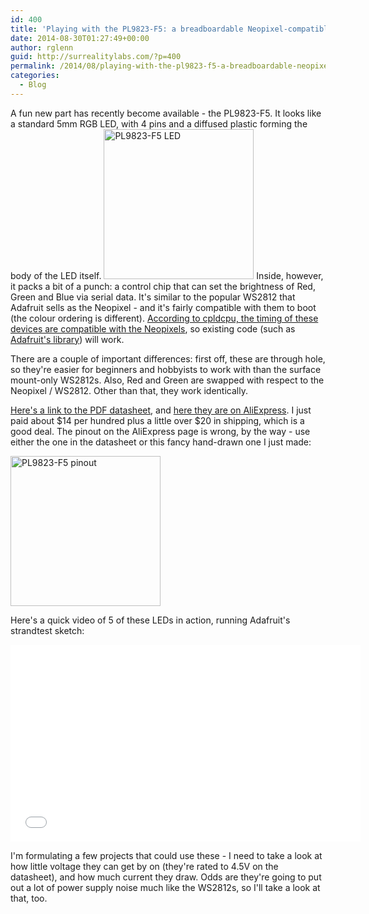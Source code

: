 ```yaml
---
id: 400
title: 'Playing with the PL9823-F5: a breadboardable Neopixel-compatible LED'
date: 2014-08-30T01:27:49+00:00
author: rglenn
guid: http://surrealitylabs.com/?p=400
permalink: /2014/08/playing-with-the-pl9823-f5-a-breadboardable-neopixel-compatible-led/
categories:
  - Blog
---
```

A fun new part has recently become available - the PL9823-F5. It looks like a standard 5mm RGB LED, with 4 pins and a diffused plastic forming the body of the LED itself.
<a href="http://www.flickr.com/photos/61091961@N06/15076316661/" title="PL9823-F5 LED" rel="lightbox"><img src="http://farm4.staticflickr.com/3918/15076316661_5f61d33d99_m.jpg" width="240" height="240" alt="PL9823-F5 LED" title="PL9823-F5 LED" class="aligncenter"></a>
Inside, however, it packs a bit of a punch: a control chip that can set the brightness of Red, Green and Blue via serial data. It's similar to the popular WS2812 that Adafruit sells as the Neopixel - and it's fairly compatible with them to boot (the colour ordering is different). <a href="http://cpldcpu.wordpress.com/2014/06/16/timing-of-ws2812-clones-pd9823/">According to cpldcpu, the timing of these devices are compatible with the Neopixels</a>, so existing code (such as <a href="https://github.com/adafruit/Adafruit_NeoPixel">Adafruit's library</a>) will work.

There are a couple of important differences: first off, these are through hole, so they're easier for beginners and hobbyists to work with than the surface mount-only WS2812s. Also, Red and Green are swapped with respect to the Neopixel / WS2812. Other than that, they work identically.

<a href="http://www.led-genial.de/mediafiles//Sonstiges/PL9823.pdf">Here's a link to the PDF datasheet</a>, and <a href="http://www.aliexpress.com/store/product/PL9823-F5-5mm-round-hat-RGB-LED-with-PD9823-chipset-inside-full-color-frosted/312912_1707244750.html">here they are on AliExpress</a>. I just paid about $14 per hundred plus a little over $20 in shipping, which is a good deal. The pinout on the AliExpress page is wrong, by the way - use either the one in the datasheet or this fancy hand-drawn one I just made:

<a href="http://www.flickr.com/photos/61091961@N06/14892753438/" title="PL9823-F5 pinout" rel="lightbox"><img src="http://farm4.staticflickr.com/3919/14892753438_19bb01e952_m.jpg" width="240" height="240" alt="PL9823-F5 pinout" title="PL9823-F5 pinout" class="aligncenter"></a>

Here's a quick video of 5 of these LEDs in action, running Adafruit's strandtest sketch:

<iframe width="560" height="315" src="//www.youtube.com/embed/BMXJcchumYU?rel=0" frameborder="0" allowfullscreen></iframe>

I'm formulating a few projects that could use these - I need to take a look at how little voltage they can get by on (they're rated to 4.5V on the datasheet), and how much current they draw. Odds are they're going to put out a lot of power supply noise much like the WS2812s, so I'll take a look at that, too.